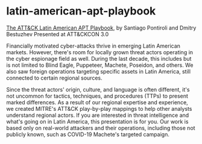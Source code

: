 # latin-american-apt-playbook
[The ATT&CK Latin American APT Playbook](https://www.youtube.com/watch?v=-P2prH21_J8), by Santiago Pontiroli and Dmitry Bestuzhev
Presented at ATT&CKCON 3.0

Financially motivated cyber-attacks thrive in emerging Latin American markets. However, there's room for locally grown threat actors operating in the cyber espionage field as well. During the last decade, this includes but is not limited to Blind Eagle, Puppeteer, Machete, Poseidon, and others. We also saw foreign operations targeting specific assets in Latin America, still connected to certain regional sources.

Since the threat actors' origin, culture, and language is often different, it's not uncommon for tactics, techniques, and procedures (TTPs) to present marked differences. As a result of our regional expertise and experience, we created MITRE's ATT&CK play-by-play mappings to help other analysts understand regional actors. If you are interested in threat intelligence and what's going on in Latin America, this presentation is for you. Our work is based only on real-world attackers and their operations, including those not publicly known, such as COVID-19 Machete's targeted campaign.


